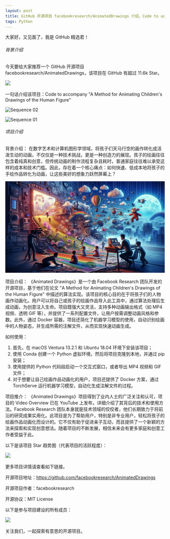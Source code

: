 ```yaml
---
layout: post
title: GitHub 开源项目 facebookresearch/AnimatedDrawings 介绍，Code to accompany "A Method for Animating Children's Drawings of the Human Figure"
tags: Python
---
```


大家好，又见面了，我是 GitHub 精选君！

###### 背景介绍

今天要给大家推荐一个 GitHub 开源项目 facebookresearch/AnimatedDrawings，该项目在 GitHub 有超过 11.6k Star。

![](https://stats.deeptrain.net/repo/facebookresearch/AnimatedDrawings/?theme=light)

一句话介绍该项目：Code to accompany "A Method for Animating Children's Drawings of the Human Figure"




![Sequence 02](https://user-images.githubusercontent.com/6675724/219223438-2c93f9cb-d4b5-45e9-a433-149ed76affa6.gif)

![Sequence 01](https://user-images.githubusercontent.com/6675724/233157474-1506d219-c085-49f9-a537-43d6c1bae93a.gif)


###### 项目介绍

背景介绍：
在数字艺术和计算机图形学领域，将孩子们天马行空的画作转化成活泼生动的动画，不仅仅是一种技术挑战，更是一种创造力的展现。孩子的绘画往往包含着纯真和创意，但传统动画的制作流程复杂且耗时，普通家庭往往难以承受这样的成本和技术门槛。因此，存在着一个核心痛点：如何快速、低成本地将孩子的手绘作品转化为动画，让这些美好的想象力跃然屏幕上？



![](https://raw.githubusercontent.com/ZhuPeng/pic/master/mac/compress_tmp-6232e073dcc1e82f9ffc99584a77ec16.png)

项目介绍：
《Animated Drawings》是一个由 Facebook Research 团队开发的开源项目，基于他们在论文 "A Method for Animating Children's Drawings of the Human Figure" 中描述的算法实现。该项目的核心目的在于将孩子们的人物画作动画化。用户可以将自己或孩子的绘画作品导入此工具中，通过算法处理后生成动画，为创意注入生命。项目既强大又灵活，支持多种动画输出格式（如 MP4 视频、透明 GIF 等），并提供了一系列配置文件，让用户按需调整动画风格和参数。此外，通过 Docker 容器，项目还简化了机器学习模型的使用，自动识别绘画中的人物姿态，并生成所需的注解文件，从而实现快速动画生成。

如何使用：
1. 首先，在 macOS Ventura 13.2.1 和 Ubuntu 18.04 环境下安装该项目；
2. 使用 Conda 创建一个 Python 虚拟环境，然后将项目克隆到本地，并通过 pip 安装；
3. 使用提供的 Python 代码段启动一个交互式窗口，或者导出 MP4 视频和 GIF 文件；
4. 对于想要让自己绘画作品动画化的用户，项目还提供了 Docker 方案，通过 TorchServe 运行机器学习模型，自动化生成注解文件的过程。

项目推介：
《Animated Drawings》项目得到了业内人士的广泛关注和认可，项目的 Video Overview 已在 YouTube 上发布，详细介绍了其背后的技术和使用方法。Facebook Research 团队本身就是技术领域的佼佼者，他们长期致力于将前沿的研究成果实用化。此项目是为了帮助用户，特别是非专业用户，轻松将孩子的绘画作品动画化而设计的。它不仅有助于促进亲子互动，而且提供了一个新颖的方法来探索和实现创意想法。随着项目的不断发展，相信未来会有更多家庭和创意工作者受益于此。

以下是该项目 Star 趋势图（代表项目的活跃程度）：

![](https://api.star-history.com/svg?repos=facebookresearch/AnimatedDrawings&type=Timeline)

更多项目详情请查看如下链接。

开源项目地址：https://github.com/facebookresearch/AnimatedDrawings 

开源项目作者：facebookresearch

开源协议：MIT License

以下是参与项目建设的所有成员：

![](https://contrib.rocks/image?repo=facebookresearch/AnimatedDrawings)

关注我们，一起探索有意思的开源项目。


